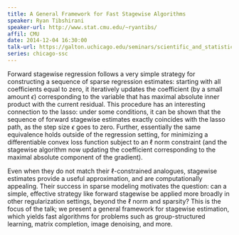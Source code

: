 ```yaml
---
title: A General Framework for Fast Stagewise Algorithms
speaker: Ryan Tibshirani
speaker-url: http://www.stat.cmu.edu/~ryantibs/
affil: CMU
date: 2014-12-04 16:30:00
talk-url: https://galton.uchicago.edu/seminars/scientific_and_statistical_computing/aut14/Tibshirani_Ryan_120414.pdf
series: chicago-ssc
---
```


Forward stagewise regression follows a very simple strategy for constructing a
sequence of sparse regression estimates: starting with all coefficients equal
to zero, it iteratively updates the coefficient (by a small amount $\epsilon$)
corresponding to the variable that has maximal absolute inner product with the
current residual. This procedure has an interesting connection to the lasso:
under some conditions, it can be shown that the sequence of forward stagewise
estimates exactly coincides with the lasso path, as the step size $\epsilon$
goes to zero. Further, essentially the same equivalence holds outside of the
regression setting, for minimizing a differentiable convex loss function
subject to an $\ell$ norm constraint (and the stagewise algorithm now updating
the coefficient corresponding to the maximal absolute component of the
gradient).

Even when they do not match their $\ell$-constrained analogues, stagewise
estimates provide a useful approximation, and are computationally appealing.
Their success in sparse modeling motivates the question: can a simple,
effective strategy like forward stagewise be applied more broadly in other
regularization settings, beyond the $\ell$ norm and sparsity? This is the focus
of the talk; we present a general framework for stagewise estimation, which
yields fast algorithms for problems such as group-structured learning, matrix
completion, image denoising, and more.

